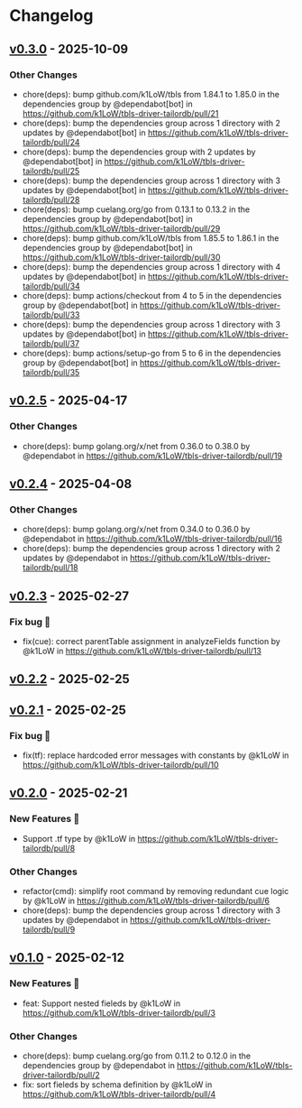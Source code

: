 # Changelog

## [v0.3.0](https://github.com/k1LoW/tbls-driver-tailordb/compare/v0.2.5...v0.3.0) - 2025-10-09
### Other Changes
- chore(deps): bump github.com/k1LoW/tbls from 1.84.1 to 1.85.0 in the dependencies group by @dependabot[bot] in https://github.com/k1LoW/tbls-driver-tailordb/pull/21
- chore(deps): bump the dependencies group across 1 directory with 2 updates by @dependabot[bot] in https://github.com/k1LoW/tbls-driver-tailordb/pull/24
- chore(deps): bump the dependencies group with 2 updates by @dependabot[bot] in https://github.com/k1LoW/tbls-driver-tailordb/pull/25
- chore(deps): bump the dependencies group across 1 directory with 3 updates by @dependabot[bot] in https://github.com/k1LoW/tbls-driver-tailordb/pull/28
- chore(deps): bump cuelang.org/go from 0.13.1 to 0.13.2 in the dependencies group by @dependabot[bot] in https://github.com/k1LoW/tbls-driver-tailordb/pull/29
- chore(deps): bump github.com/k1LoW/tbls from 1.85.5 to 1.86.1 in the dependencies group by @dependabot[bot] in https://github.com/k1LoW/tbls-driver-tailordb/pull/30
- chore(deps): bump the dependencies group across 1 directory with 4 updates by @dependabot[bot] in https://github.com/k1LoW/tbls-driver-tailordb/pull/34
- chore(deps): bump actions/checkout from 4 to 5 in the dependencies group by @dependabot[bot] in https://github.com/k1LoW/tbls-driver-tailordb/pull/33
- chore(deps): bump the dependencies group across 1 directory with 3 updates by @dependabot[bot] in https://github.com/k1LoW/tbls-driver-tailordb/pull/37
- chore(deps): bump actions/setup-go from 5 to 6 in the dependencies group by @dependabot[bot] in https://github.com/k1LoW/tbls-driver-tailordb/pull/35

## [v0.2.5](https://github.com/k1LoW/tbls-driver-tailordb/compare/v0.2.4...v0.2.5) - 2025-04-17
### Other Changes
- chore(deps): bump golang.org/x/net from 0.36.0 to 0.38.0 by @dependabot in https://github.com/k1LoW/tbls-driver-tailordb/pull/19

## [v0.2.4](https://github.com/k1LoW/tbls-driver-tailordb/compare/v0.2.3...v0.2.4) - 2025-04-08
### Other Changes
- chore(deps): bump golang.org/x/net from 0.34.0 to 0.36.0 by @dependabot in https://github.com/k1LoW/tbls-driver-tailordb/pull/16
- chore(deps): bump the dependencies group across 1 directory with 2 updates by @dependabot in https://github.com/k1LoW/tbls-driver-tailordb/pull/18

## [v0.2.3](https://github.com/k1LoW/tbls-driver-tailordb/compare/v0.2.2...v0.2.3) - 2025-02-27
### Fix bug 🐛
- fix(cue): correct parentTable assignment in analyzeFields function by @k1LoW in https://github.com/k1LoW/tbls-driver-tailordb/pull/13

## [v0.2.2](https://github.com/k1LoW/tbls-driver-tailordb/compare/v0.2.1...v0.2.2) - 2025-02-25

## [v0.2.1](https://github.com/k1LoW/tbls-driver-tailordb/compare/v0.2.0...v0.2.1) - 2025-02-25
### Fix bug 🐛
- fix(tf): replace hardcoded error messages with constants by @k1LoW in https://github.com/k1LoW/tbls-driver-tailordb/pull/10

## [v0.2.0](https://github.com/k1LoW/tbls-driver-tailordb/compare/v0.1.0...v0.2.0) - 2025-02-21
### New Features 🎉
- Support .tf type by @k1LoW in https://github.com/k1LoW/tbls-driver-tailordb/pull/8
### Other Changes
- refactor(cmd): simplify root command by removing redundant cue logic by @k1LoW in https://github.com/k1LoW/tbls-driver-tailordb/pull/6
- chore(deps): bump the dependencies group across 1 directory with 3 updates by @dependabot in https://github.com/k1LoW/tbls-driver-tailordb/pull/9

## [v0.1.0](https://github.com/k1LoW/tbls-driver-tailordb/commits/v0.1.0) - 2025-02-12
### New Features 🎉
- feat: Support nested fieleds by @k1LoW in https://github.com/k1LoW/tbls-driver-tailordb/pull/3
### Other Changes
- chore(deps): bump cuelang.org/go from 0.11.2 to 0.12.0 in the dependencies group by @dependabot in https://github.com/k1LoW/tbls-driver-tailordb/pull/2
- fix: sort fieleds by schema definition by @k1LoW in https://github.com/k1LoW/tbls-driver-tailordb/pull/4
